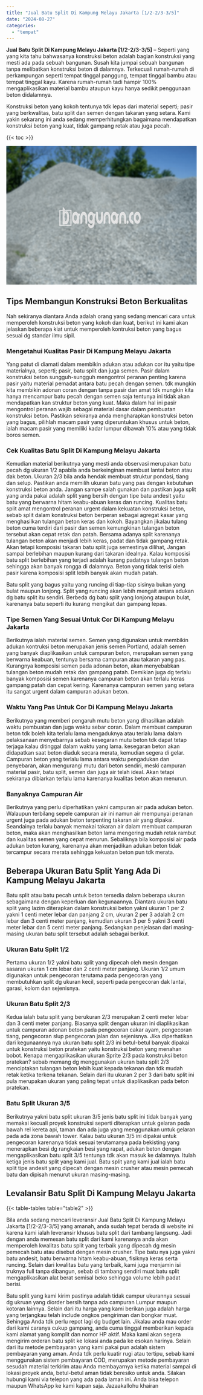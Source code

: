```yaml
---
title: "Jual Batu Split Di Kampung Melayu Jakarta [1/2-2/3-3/5]"
date: "2024-08-27"
categories: 
  - "tempat"
---
```


**Jual Batu Split Di Kampung Melayu Jakarta \[1/2-2/3-3/5\]** – Seperti yang yang kita tahu bahwasanya konstruksi beton adalah bagian konstruksi yang mesti ada pada sebuah bangunan. Susah kita jumpai sebuah bangunan tanpa melibatkan konstruksi beton di dalamnya. Terkecuali rumah-rumah di perkampungan seperti tempat tinggal panggung, tempat tinggal bambu atau tempat tinggal kayu. Karena rumah-rumah tadi hampir 100% mengaplikasikan material bambu ataupun kayu hanya sedikit penggunaan beton didalamnya.

Konstruksi beton yang kokoh tentunya tdk lepas dari material seperti; pasir yang berkwalitas, batu split dan semen dengan takaran yang setara. Kami yakin sekarang ini anda sedang memperhitungkan bagaimana mendapatkan konstruksi beton yang kuat, tidak gampang retak atau juga pecah.

{{< toc >}}

![Jual Batu Split Di Kampung Melayu Jakarta [1/2-2/3-3/5]](/images/jual-batu-split-33.png)

## Tips Membangun Konstruksi Beton Berkualitas

Nah sekiranya diantara Anda adalah orang yang sedang mencari cara untuk memperoleh konstruksi beton yang kokoh dan kuat, berikut ini kami akan jelaskan beberapa kiat untuk memperoleh kontruksi beton yang bagus sesuai dg standar ilmu sipil.

### Mengetahui Kualitas Pasir Di Kampung Melayu Jakarta

Yang patut di diamati dalam membikin adukan atau adukan cor itu yaitu tipe materialnya, seperti; pasir, batu split dan juga semen. Pasir dalam konstruksi beton sungguh-sungguh mengontrol peranan penting karena pasir yaitu material pemadat antara batu pecah dengan semen. tdk mungkin kita membikin adonan coran dengan tanpa pasir dan amat tdk mungkin kita hanya mencampur batu pecah dengan semen saja tentunya ini tidak akan mendapatkan kan struktur beton yang kuat. Maka dalam hal ini pasir mengontrol peranan wajib sebagai material dasar dalam pembuatan konstruksi beton. Pastikan sekiranya anda mengharapkan konstruksi beton yang bagus, pilihlah macam pasir yang diperuntukan khusus untuk beton, ialah macam pasir yang memiliki kadar lumpur dibawah 10% atau yang tidak boros semen.

### Cek Kualitas Batu Split Di Kampung Melayu Jakarta

Kemudian material berikutnya yang mesti anda observasi merupakan batu pecah dg ukuran 1/2 apabila anda berkeinginan membuat lantai beton atau dak beton. Ukuran 2/3 bila anda hendak membuat struktur pondasi, tiang dan selup. Pastikan anda memilih ukuran batu yang pas dengan kebutuhan konstruksi beton anda. Jangan sampe salah gunakan dan pastikan juga split yang anda pakai adalah split yang bersih dengan tipe batu andesit yaitu batu yang berwarna hitam keabu-abuan keras dan runcing. Kualitas batu split amat mengontrol peranan urgent dalam kekuatan konstruksi beton, sebab split dalam konstruksi beton berperan sebagai agregat kasar yang menghasilkan tulangan beton keras dan kokoh. Bayangkan jikalau tulang beton cuma terdiri dari pasir dan semen kemungkinan tulangan beton tersebut akan cepat retak dan patah. Bersama adanya split karenanya tulangan beton akan menjadi lebih keras, padat dan tidak gampang retak. Akan tetapi komposisi takaran batu split juga semestinya dilihat, Jangan sampai berlebihan maupun kurang dari takaran idealnya. Kalau komposisi batu split berlebihan yang terjadi adalah kurang padatnya tulangan beton sehingga akan banyak rongga di dalamnya. Beton yang tidak terisi oleh pasir karena komposisi split lebih banyak akan mudah patah.

Batu split yang bagus yaitu yang runcing di tiap-tiap sisinya bukan yang bulat maupun lonjong. Split yang runcing akan lebih mengait antara adukan dg batu split itu sendiri. Berbeda dg batu split yang lonjong ataupun bulat, karenanya batu seperti itu kurang mengikat dan gampang lepas.

### Tipe Semen Yang Sesuai Untuk Cor Di Kampung Melayu Jakarta

Berikutnya ialah material semen. Semen yang digunakan untuk membikin adukan kontruksi beton merupakan jenis semen Portland, adalah semen yang banyak diaplikasikan untuk campuran beton, merupakan semen yang berwarna keabuan, tentunya bersama campuran atau takaran yang pas. Kurangnya komposisi semen pada adonan beton, akan menyebabkan tulangan beton mudah retak dan gampang patah. Demikian juga dg terlalu banyak komposisi semen karenanya campuran beton akan terlalu keras gampang patah dan cepat kering. Karenanya campuran semen yang setara itu sangat urgent dalam campuran adukan beton.

### Waktu Yang Pas Untuk Cor Di Kampung Melayu Jakarta

Berikutnya yang memberi pengaruh mutu beton yang dihasilkan adalah waktu pembuatan dan juga waktu sebar coran. Dalam membuat campuran beton tdk boleh kita terlalu lama mengaduknya atau terlalu lama dalam pelaksanaan menyebarnya sebab kesegaran mutu beton tdk dapat tetap terjaga kalau ditinggal dalam waktu yang lama. kesegaran beton akan didapatkan saat beton diaduk secara merata, kemudian segera di gelar. Campuran beton yang terlalu lama antara waktu pengadukan dan penyebaran, akan mengurangi mutu dari beton sendiri, meski campuran material pasir, batu split, semen dan juga air telah ideal. Akan tetapi sekiranya dibiarkan terlalu lama karenanya kualitas beton akan menurun.

### Banyaknya Campuran Air

Berikutnya yang perlu diperhatikan yakni campuran air pada adukan beton. Walaupun terbilang sepele campuran air ini namun air mempunyai peranan urgent juga pada adukan beton terpenting takaran air yang dipakai. Seandainya terlalu banyak memakai takaran air dalam membuat campuran beton, maka akan menghasilkan beton lama mengering mudah retak rambut dan kualitas semen yang cepat menurun. Sebaliknya bila komposisi air pada adukan beton kurang, karenanya akan menjadikan adukan beton tidak tercampur secara merata sehingga kekuatan beton pun tdk merata.

## Beberapa Ukuran Batu Split Yang Ada Di Kampung Melayu Jakarta

Batu split atau batu pecah untuk beton tersedia dalam beberapa ukuran sebagaimana dengan keperluan dan kegunaannya. Diantara ukuran batu split yang lazim diterapkan dalam konstruksi beton yakni ukuran 1 per 2 yakni 1 centi meter lebar dan panjang 2 cm, ukuran 2 per 3 adalah 2 cm lebar dan 3 centi meter panjang, kemudian ukuran 3 per 5 yakni 3 centi meter lebar dan 5 centi meter panjang. Sedangkan penjelasan dari masing-masing ukuran batu split tersebut adalah sebagai berikut.

### Ukuran Batu Split 1/2

Pertama ukuran 1/2 yakni batu split yang dipecah oleh mesin dengan sasaran ukuran 1 cm lebar dan 2 centi meter panjang. Ukuran 1/2 umum digunakan untuk pengecoran terutama pada pengecoran yang membutuhkan split dg ukuran kecil, seperti pada pengecoran dak lantai, garasi, kolom dan sejenisnya.

### Ukuran Batu Split 2/3

Kedua ialah batu split yang berukuran 2/3 merupakan 2 centi meter lebar dan 3 centi meter panjang. Biasanya split dengan ukuran ini diaplikasikan untuk campuran adonan beton pada pengecoran cakar ayam, pengecoran tiang, pengecoran slup pengecoran jalan dan sejenisnya. Jika diperhatikan dari kegunaannya nya ukuran batu split 2/3 ini betul-betul banyak dipakai untuk konstruksi beton pratekan yaitu konstruksi beton yang menahan bobot. Kenapa mengaplikasikan ukuran Sprite 2/3 pada konstruksi beton pratekan? sebab memang dg menggunakan ukuran batu split 2/3 menciptakan tulangan beton lebih kuat kepada tekanan dan tdk mudah retak ketika terkena tekanan. Selain dari itu ukuran 2 per 3 dari batu split ini pula merupakan ukuran yang paling tepat untuk diaplikasikan pada beton pratekan.

### Batu Split Ukuran 3/5

Berikutnya yakni batu split ukuran 3/5 jenis batu split ini tidak banyak yang memakai kecuali proyek konstruksi seperti diterapkan untuk gelaran pada bawah rel kereta api, taman dan ada juga yang menggunakan untuk gelaran pada ada zona bawah tower. Kalau batu ukuran 3/5 ini dipakai untuk pengecoran karenanya tidak sesuai terutamanya pada bekisting yang menerapkan besi dg rangkaian besi yang rapat, adukan beton dengan mengaplikasikan batu split 3/5 tentunya tdk akan masuk ke dalamnya. Itulah ketiga jenis batu split yang kami jual. Batu split yang kami jual ialah batu split tipe andesit yang dipecah dengan mesin crusher atau mesin pemecah batu dan dipisah menurut ukuran masing-masing.

## Levalansir Batu Split Di Kampung Melayu Jakarta

{{< table-tables table="table2" >}}

Bila anda sedang mencari leveransir Jual Batu Split Di Kampung Melayu Jakarta \[1/2-2/3-3/5\] yang amanah, anda sudah tepat berada di website ini karena kami ialah leveransir khusus batu split dari tambang langsung. Jadi dengan anda memesan batu split dari kami karenanya anda akan memperoleh kwalitas batu split yang terbaik yang dipecah dg mesin pemecah batu atau disebut dengan mesin crusher. Tipe batu nya juga yakni batu andesit, batu berwarna hitam keabu-abuan, fisiknya keras serta runcing. Selain dari kwalitas batu yang terbaik, kami juga menjamin isi truknya full tanpa dibangun, sebab di tambang sendiri muat batu split mengaplikasikan alat berat semisal beko sehingga volume lebih padat berisi.

Batu split yang kami kirim pastinya adalah tidak campur ukurannya sesuai dg ukruan yang diorder bersih tanpa ada campuran Lumpur maupun kotoran lainnya. Selain dari itu harga yang kami berikan juga adalah harga yang terjangkau telah include ongkos pengiriman dan bongkar muat. Sehingga Anda tdk perlu repot lagi dg budget lain. Jikalau anda mau order dari kami caranya cukup gampang, anda cuma tinggal memberikan kepada kami alamat yang komplit dan nomor HP aktif. Maka kami akan segera mengirim orderan batu split ke lokasi anda pada ke esokan harinya. Selain dari itu metode pembayaran yang kami pakai pun adalah sistem pembayaran yang aman. Anda tdk perlu kuatir rugi atau tertipu, sebab kami menggunakan sistem pembayaran COD, merupakan metode pembayaran sesudah material terkirim atau Anda membayarnya ketika material sampai di lokasi proyek anda, betul-betul aman tidak beresiko untuk anda. Silakan hubungi kami via telepon yang ada pada laman ini. Anda bisa telepon maupun WhatsApp ke kami kapan saja. Jazaakallohu khairan
